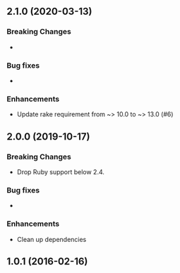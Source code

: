 ## 2.1.0 (2020-03-13)

### Breaking Changes

-

### Bug fixes

-

### Enhancements

- Update rake requirement from ~> 10.0 to ~> 13.0 (#6)

## 2.0.0 (2019-10-17)

### Breaking Changes

- Drop Ruby support below 2.4.

### Bug fixes

-

### Enhancements

- Clean up dependencies

## 1.0.1 (2016-02-16)
